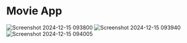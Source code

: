 # Movie App
![Screenshot 2024-12-15 093800](https://github.com/user-attachments/assets/f8387fab-eaae-4d39-a176-2d4f47467466)
![Screenshot 2024-12-15 093940](https://github.com/user-attachments/assets/45902960-fefe-43a5-a9dd-54c7ce316401)
![Screenshot 2024-12-15 094005](https://github.com/user-attachments/assets/63539fa7-7626-42b0-afcd-703b4557f609)
